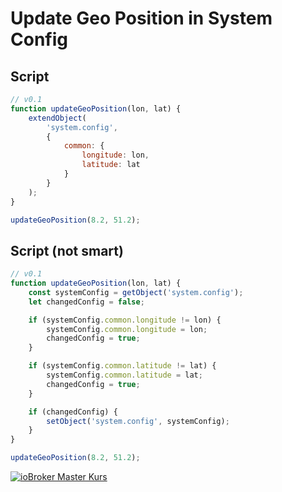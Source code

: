 # Update Geo Position in System Config

## Script

```javascript
// v0.1
function updateGeoPosition(lon, lat) {
    extendObject(
        'system.config',
        {
            common: {
                longitude: lon,
                latitude: lat
            }
        }
    );
}

updateGeoPosition(8.2, 51.2);
```

## Script (not smart)

```javascript
// v0.1
function updateGeoPosition(lon, lat) {
    const systemConfig = getObject('system.config');
    let changedConfig = false;

    if (systemConfig.common.longitude != lon) {
        systemConfig.common.longitude = lon;
        changedConfig = true;
    }

    if (systemConfig.common.latitude != lat) {
        systemConfig.common.latitude = lat;
        changedConfig = true;
    }

    if (changedConfig) {
        setObject('system.config', systemConfig);
    }
}

updateGeoPosition(8.2, 51.2);
```

[![ioBroker Master Kurs](https://haus-automatisierung.com/images/ads/ioBroker-Kurs.png)](https://haus-automatisierung.com/iobroker-kurs/?refid=iobroker-scripts)
